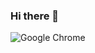 ### Hi there 👋

![Google Chrome](https://img.shields.io/badge/Google%20Chrome-4285F4?style=for-the-badge&logo=GoogleChrome&logoColor=white)

